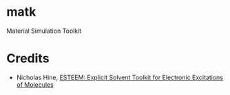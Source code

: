 # matk
Material Simulation Toolkit


# Credits
- Nicholas Hine, [ESTEEM: Explicit Solvent Toolkit for Electronic Excitations of Molecules](https://bitbucket.org/ndmhine/esteem/)
